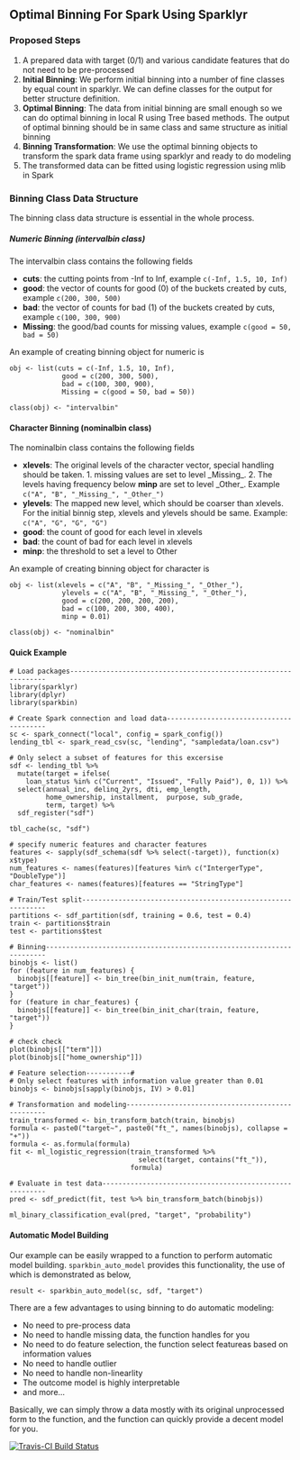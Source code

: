 ## Optimal Binning For Spark Using Sparklyr

### Proposed Steps

1. A prepared data with target (0/1) and various candidate features that do not need to be pre-processed
2. **Initial Binning**: We perform initial binning into a number of fine classes by equal count in sparklyr. We can define classes for the output for better structure definition.
3. **Optimal Binning**: The data from initial binning are small enough so we can do optimal binning in local R using Tree based methods. The output of optimal binning should be in same class and same structure as initial binning
4. **Binning Transformation**: We use the optimal binning objects to transform the spark data frame using sparklyr and ready to do modeling
5. The transformed data can be fitted using logistic regression using mlib in Spark


### Binning Class Data Structure

The binning class data structure is essential in the whole process.

##### Numeric Binning (intervalbin class)
The intervalbin class contains the following fields

- **cuts**: the cutting points from -Inf to Inf, example `c(-Inf, 1.5, 10, Inf)`
- **good**: the vector of counts for good (0) of the buckets created by cuts, example `c(200, 300, 500)`
- **bad**: the vector of counts for bad (1) of the buckets created by cuts, example `c(100, 300, 900)`
- **Missing**: the good/bad counts for missing values, example `c(good = 50, bad = 50)`

An example of creating binning object for numeric is
```
obj <- list(cuts = c(-Inf, 1.5, 10, Inf),
             good = c(200, 300, 500),
             bad = c(100, 300, 900),
             Missing = c(good = 50, bad = 50))

class(obj) <- "intervalbin"
```

#### Character Binning (nominalbin class)
The nominalbin class contains the following fields

- **xlevels**: The original levels of the character vector, special handling should be taken. 1. missing values are set to level \_Missing\_. 2. The levels having frequency below **minp** are set to level \_Other\_. Example `c("A", "B", "_Missing_", "_Other_")`
- **ylevels**: The mapped new level, which should be coarser than xlevels. For the initial binnig step, xlevels and ylevels should be same. Example: `c("A", "G", "G", "G")`
- **good**: the count of good for each level in xlevels
- **bad**: the count of bad for each level in xlevels
- **minp**: the threshold to set a level to Other

An example of creating binning object for character is

```
obj <- list(xlevels = c("A", "B", "_Missing_", "_Other_"),
             ylevels = c("A", "B", "_Missing_", "_Other_"),
             good = c(200, 200, 200, 200),
             bad = c(100, 200, 300, 400),
             minp = 0.01)

class(obj) <- "nominalbin"
```

#### Quick Example

```
# Load packages----------------------------------------------------------------
library(sparklyr)
library(dplyr)
library(sparkbin)

# Create Spark connection and load data----------------------------------------
sc <- spark_connect("local", config = spark_config())
lending_tbl <- spark_read_csv(sc, "lending", "sampledata/loan.csv")

# Only select a subset of features for this excersise
sdf <- lending_tbl %>%
  mutate(target = ifelse(
    loan_status %in% c("Current", "Issued", "Fully Paid"), 0, 1)) %>%
  select(annual_inc, delinq_2yrs, dti, emp_length,
         home_ownership, installment,  purpose, sub_grade,
         term, target) %>%
  sdf_register("sdf")

tbl_cache(sc, "sdf")

# specify numeric features and character features
features <- sapply(sdf_schema(sdf %>% select(-target)), function(x) x$type)
num_features <- names(features)[features %in% c("IntergerType", "DoubleType")]
char_features <- names(features)[features == "StringType"]

# Train/Test split-------------------------------------------------------------
partitions <- sdf_partition(sdf, training = 0.6, test = 0.4)
train <- partitions$train
test <- partitions$test

# Binning----------------------------------------------------------------------
binobjs <- list()
for (feature in num_features) {
  binobjs[[feature]] <- bin_tree(bin_init_num(train, feature, "target"))
}
for (feature in char_features) {
  binobjs[[feature]] <- bin_tree(bin_init_char(train, feature, "target"))
}

# check check
plot(binobjs[["term"]])
plot(binobjs[["home_ownership"]])

# Feature selection-----------#
# Only select features with information value greater than 0.01
binobjs <- binobjs[sapply(binobjs, IV) > 0.01]

# Transformation and modeling--------------------------------------------------
train_transformed <- bin_transform_batch(train, binobjs)
formula <- paste0("target~", paste0("ft_", names(binobjs), collapse = "+"))
formula <- as.formula(formula)
fit <- ml_logistic_regression(train_transformed %>%
                                select(target, contains("ft_")),
                              formula)

# Evaluate in test data--------------------------------------------------------
pred <- sdf_predict(fit, test %>% bin_transform_batch(binobjs))

ml_binary_classification_eval(pred, "target", "probability")
```

#### Automatic Model Building

Our example can be easily wrapped to a function to perform automatic model building. `sparkbin_auto_model` provides this functionality, the use of which is demonstrated as below,

```
result <- sparkbin_auto_model(sc, sdf, "target")
```

There are a few advantages to using binning to do automatic modeling:

- No need to pre-process data
- No need to handle missing data, the function handles for you
- No need to do feature selection, the function select featureas based on information values
- No need to handle outlier
- No need to handle non-linearlity
- The outcome model is highly interpretable
- and more...

Basically, we can simply throw a data mostly with its original unprocessed form to the function, and the function can quickly provide a decent model for you.

[![Travis-CI Build Status](https://travis-ci.org/.svg?branch=master)](https://travis-ci.org/)
